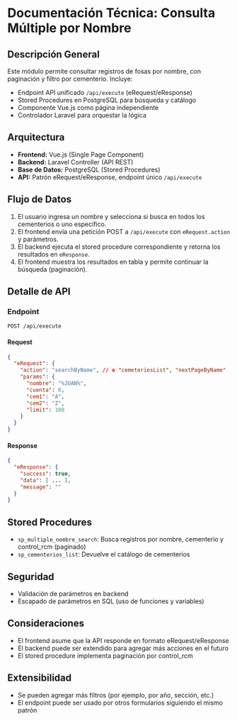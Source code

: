 # Documentación Técnica: Consulta Múltiple por Nombre

## Descripción General
Este módulo permite consultar registros de fosas por nombre, con paginación y filtro por cementerio. Incluye:
- Endpoint API unificado `/api/execute` (eRequest/eResponse)
- Stored Procedures en PostgreSQL para búsqueda y catálogo
- Componente Vue.js como página independiente
- Controlador Laravel para orquestar la lógica

## Arquitectura
- **Frontend:** Vue.js (Single Page Component)
- **Backend:** Laravel Controller (API REST)
- **Base de Datos:** PostgreSQL (Stored Procedures)
- **API:** Patrón eRequest/eResponse, endpoint único `/api/execute`

## Flujo de Datos
1. El usuario ingresa un nombre y selecciona si busca en todos los cementerios o uno específico.
2. El frontend envía una petición POST a `/api/execute` con `eRequest.action` y parámetros.
3. El backend ejecuta el stored procedure correspondiente y retorna los resultados en `eResponse`.
4. El frontend muestra los resultados en tabla y permite continuar la búsqueda (paginación).

## Detalle de API
### Endpoint
`POST /api/execute`

#### Request
```json
{
  "eRequest": {
    "action": "searchByName", // o "cemeteriesList", "nextPageByName"
    "params": {
      "nombre": "%JUAN%",
      "cuenta": 0,
      "cem1": "A",
      "cem2": "Z",
      "limit": 100
    }
  }
}
```

#### Response
```json
{
  "eResponse": {
    "success": true,
    "data": [ ... ],
    "message": ""
  }
}
```

## Stored Procedures
- `sp_multiple_nombre_search`: Busca registros por nombre, cementerio y control_rcm (paginado)
- `sp_cementerios_list`: Devuelve el catálogo de cementerios

## Seguridad
- Validación de parámetros en backend
- Escapado de parámetros en SQL (uso de funciones y variables)

## Consideraciones
- El frontend asume que la API responde en formato eRequest/eResponse
- El backend puede ser extendido para agregar más acciones en el futuro
- El stored procedure implementa paginación por control_rcm

## Extensibilidad
- Se pueden agregar más filtros (por ejemplo, por año, sección, etc.)
- El endpoint puede ser usado por otros formularios siguiendo el mismo patrón

